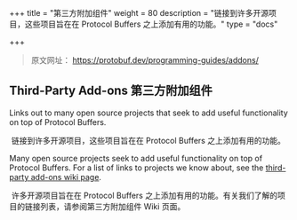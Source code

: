 +++
title = "第三方附加组件"
weight = 80
description = "链接到许多开源项目，这些项目旨在在 Protocol Buffers 之上添加有用的功能。"
type = "docs"

+++

> 原文网址： https://protobuf.dev/programming-guides/addons/

## Third-Party Add-ons 第三方附加组件

Links out to many open source projects that seek to add useful functionality on top of Protocol Buffers.

​	链接到许多开源项目，这些项目旨在在 Protocol Buffers 之上添加有用的功能。



Many open source projects seek to add useful functionality on top of Protocol Buffers. For a list of links to projects we know about, see the [third-party add-ons wiki page](https://github.com/protocolbuffers/protobuf/blob/master/docs/third_party.md).

​	许多开源项目旨在在 Protocol Buffers 之上添加有用的功能。有关我们了解的项目的链接列表，请参阅第三方附加组件 Wiki 页面。
